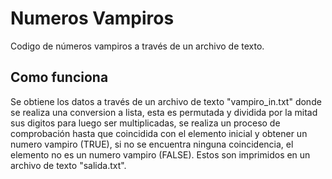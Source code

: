 # Numeros Vampiros
Codigo de números vampiros a través de un archivo de texto.

## Como funciona
Se obtiene los datos a través de un archivo de texto "vampiro_in.txt" donde se realiza una conversion a lista, esta es permutada y dividida por la mitad sus digitos para luego ser multiplicadas, se realiza un proceso de comprobación hasta que coincidida con el elemento inicial y obtener un numero vampiro (TRUE), si no se encuentra ninguna coincidencia, el elemento no es un numero vampiro (FALSE). Estos son imprimidos en un archivo de texto "salida.txt".

